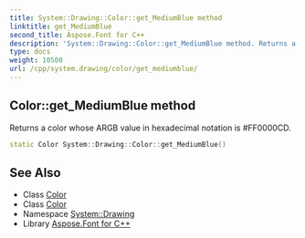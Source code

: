```yaml
---
title: System::Drawing::Color::get_MediumBlue method
linktitle: get_MediumBlue
second_title: Aspose.Font for C++
description: 'System::Drawing::Color::get_MediumBlue method. Returns a color whose ARGB value in hexadecimal notation is #FF0000CD in C++.'
type: docs
weight: 10500
url: /cpp/system.drawing/color/get_mediumblue/
---
```

## Color::get_MediumBlue method


Returns a color whose ARGB value in hexadecimal notation is #FF0000CD.

```cpp
static Color System::Drawing::Color::get_MediumBlue()
```

## See Also

* Class [Color](../)
* Class [Color](../)
* Namespace [System::Drawing](../../)
* Library [Aspose.Font for C++](../../../)

